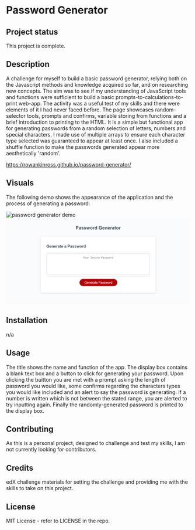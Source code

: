 # Password Generator

## Project status
This project is complete.

## Description
A challenge for myself to build a basic password generator, relying both on the Javascript methods and knowledge acquired so far, and on researching new concepts. The aim was to see if my understanding of JavaScript tools and functions were sufficient to build a basic prompts-to-calculations-to-print web-app. The activity was a useful test of my skills and there were elements of it I had never faced before. The page showcases random-selector tools, prompts and confirms, variable storing from functions and a brief introduction to printing to the HTML. It is a simple but functional app for generating passwords from a random selection of letters, numbers and special characters. I made use of multiple arrays to ensure each character type selected was guaranteed to appear at least once. I also included a shuffle function to make the passwords generated appear more aesthetically 'random'.

https://rowankinross.github.io/password-generator/

## Visuals
The following demo shows the appearance of the application and the process of generating a password:

![password generator demo](./images/password-generator-deployed-gif.gif)
![password generator screen-capture](./images/password-generator-screencapture.png)

## Installation
n/a

## Usage
The title shows the name and function of the app. The display box contains a blank text box and a button to click for generating your password. Upon clicking the buitton you are met with a prompt asking the length of password you would like, some confirms regarding the characters types you would like included and an alert to say the password is generating. If a number is written which is not between the stated range, you are alerted to try inputting again. Finally the randomly-generated password is printed to the display box.

## Contributing
As this is a personal project, designed to challenge and test my skills, I am not currently looking for contributors.

## Credits

edX challenge materials for setting the challenge and providing me with the skills to take on this project.

## License

MIT License - refer to LICENSE in the repo.